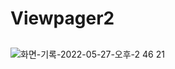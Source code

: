 # Viewpager2

<h2><Viewpager2 + Tablayout + RecylcerView ></h2>

  ![화면-기록-2022-05-27-오후-2 46 21](https://user-images.githubusercontent.com/70245821/170645378-a226ca76-879d-49bd-bfbc-90ab44b412e9.gif)

